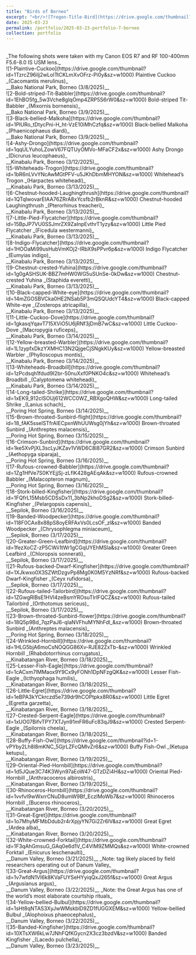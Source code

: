 ```yaml
---
title: "Birds of Borneo"
excerpt: "<br/>![Trogon-Title-Bird](https://drive.google.com/thumbnail?id=1bR6nLVvYNcAwMGtPFV-u5JKhDbmMHYON&sz=w1000)"
date: 2025-03-23
permalink: /portfolio/2025-03-23-portfolio-7-borneo
collection: portfolio
---
```


<br/>
_The following shots were taken with my Canon EOS R7 and RF 100-400mm F5.6-8.0 IS USM lens._

<br/>
![1-Plaintive-Cuckoo](https://drive.google.com/thumbnail?id=1TzrcZ96ilj2wLolTtCKLmXvOFrz-Pi0y&sz=w1000)
Plaintive Cuckoo _(Cacomantis merulinus)_ <br/> __Bako National Park, Borneo (3/8/2025)__

<br/>
![2-Bold-striped-Tit-Babbler](https://drive.google.com/thumbnail?id=1EhBO5fg_5w3Vche8glqOmp4ZRP5S6rW0&sz=w1000)
Bold-striped Tit-Babbler _(Mixornis bornensis)_ <br/> __Bako National Park, Borneo (3/9/2025)__

<br/>
![3-Black-bellied-Malkoha](https://drive.google.com/thumbnail?id=1PlURo_tDtycPni-H_ht-VzE10iMhCzfq&sz=w1000)
Black-bellied Malkoha _(Phaenicophaeus diardi)_ <br/> __Bako National Park, Borneo (3/9/2025)__

<br/>
![4-Ashy-Drongo](https://drive.google.com/thumbnail?id=1qqULYuhoLZowV67FQTUyOMVo-MFaCF2x&sz=w1000)
Ashy Drongo _(Dicrurus leucophaeus)_ <br/> __Kinabalu Park, Borneo (3/12/2025)__

<br/>
![5-Whiteheads-Trogon](https://drive.google.com/thumbnail?id=1bR6nLVvYNcAwMGtPFV-u5JKhDbmMHYON&sz=w1000)
Whitehead’s Trogon _(Harpactes whiteheadi)_ <br/> __Kinabalu Park, Borneo (3/13/2025)__

<br/>
![6-Chestnut-hooded-Laughingthrush](https://drive.google.com/thumbnail?id=1QTqlwovarEIAA76ZRrA8xYcsfb2rBknR&sz=w1000)
Chestnut-hooded Laughingthrush _(Pterorhinus treacheri)_ <br/> __Kinabalu Park, Borneo (3/13/2025)__

<br/>
![7-Little-Pied-Flycatcher](https://drive.google.com/thumbnail?id=15BpJP7VU0SSJmrZX9ZaInpEvthrT1yzy&sz=w1000)
Little Pied Flycatcher _(Ficedula westermanni)_ <br/> __Kinabalu Park, Borneo (3/13/2025)__

<br/>
![8-Indigo-Flycatcher](https://drive.google.com/thumbnail?id=1HOOaMi99usHubVmKOj2-IRbX9sPPvr6p&sz=w1000)
Indigo Flycatcher _(Eumyias indigo)_ <br/> __Kinabalu Park, Borneo (3/13/2025)__

<br/>
![9-Chestnut-crested-Yuhina](https://drive.google.com/thumbnail?id=1g0gASHSUK-BBZ7mHW0WG5uSUnSe-0kDw&sz=w1000)
Chestnut-crested Yuhina _(Staphida everetti)_ <br/> __Kinabalu Park, Borneo (3/13/2025)__

<br/>
![10-Black-capped-White-eye](https://drive.google.com/thumbnail?id=14mZGOSBVCka0HE2NSab5P3mQSQUdcYT4&sz=w1000)
Black-capped White-eye _(Zosterops atricapilla)_ <br/> __Kinabalu Park, Borneo (3/13/2025)__

<br/>
![11-Little-Cuckoo-Dove](https://drive.google.com/thumbnail?id=1gkasqYqavT715XViO5U6jRNf3jDmB7wC&sz=w1000)
Little Cuckoo-Dove _(Macropygia ruficeps)_ <br/> __Kinabalu Park, Borneo (3/14/2025)__

<br/>
![12-Yellow-breasted-Warbler](https://drive.google.com/thumbnail?id=1L1zypfxDkzYXMHC13N2QjgeCjSNgkKUy&sz=w1000)
Yellow-breasted Warbler _(Phylloscopus montis)_ <br/> __Kinabalu Park, Borneo (3/14/2025)__

<br/>
![13-Whiteheads-Broadbill](https://drive.google.com/thumbnail?id=1zPcdsqh1fdud9I2br-50nuXxf0PNKO4c&sz=w1000)
Whitehead’s Broadbill _(Calyptomena whiteheadi)_ <br/> __Kinabalu Park, Borneo (3/14/2025)__

<br/>
![14-Long-tailed-Shrike](https://drive.google.com/thumbnail?id=1xEK9_912clSOUj612WCC0WZ_RBXgoQHW&sz=w1000)
Long-tailed Shrike _(Lanius schach)_ <br/> __Poring Hot Spring, Borneo (3/14/2025)__

<br/>
![15-Brown-throated-Sunbird-flight](https://drive.google.com/thumbnail?id=18_fAK5sselSTfrAIECpxnWhUUWsg0jYh&sz=w1000)
Brown-throated Sunbird _(Anthreptes malacensis)_ <br/> __Poring Hot Spring, Borneo (3/15/2025)__

<br/>
![16-Crimson-Sunbird](https://drive.google.com/thumbnail?id=1ke5XvPjXL3scLyJKZav1VWD6C8l87GR2&sz=w1000)
Crimson Sunbird _(Aethopyga siparaja)_ <br/> __Poring Hot Spring, Borneo (3/16/2025)__

<br/>
![17-Rufous-crowned-Babbler](https://drive.google.com/thumbnail?id=1Zg1HfVe7S0KYEjjSj-zLflK428gAEqAk&sz=w1000)
Rufous-crowned Babbler _(Malacopteron magnum)_ <br/> __Poring Hot Spring, Borneo (3/16/2025)__

<br/>
![18-Stork-billed-Kingfisher](https://drive.google.com/thumbnail?id=1FQfrL15Msb5CDSsDx11_3bNp2khoDSg2&sz=w1000)
Stork-billed-Kingfisher _(Pelargopsis capensis)_ <br/> __Sepilok, Borneo (3/16/2025)__

<br/>
![19-Banded-Woodpecker](https://drive.google.com/thumbnail?id=118F0CAx8x88pS8oyERFAxVs0LcsOF_zl&sz=w1000)
Banded Woodpecker _(Chrysophlegma miniaceum)_ <br/> __Sepilok, Borneo (3/17/2025)__

<br/>
![20-Greater-Green-Leafbird](https://drive.google.com/thumbnail?id=1fezXoCZ-zP5CWii1tWr1gCGqUYEhMSla&sz=w1000)
Greater Green Leafbird _(Chloropsis sonnerati)_ <br/> __Sepilok, Borneo (3/17/2025)__

<br/>
![21-Rufous-backed-Dwarf-Kingfisher](https://drive.google.com/thumbnail?id=1XJkwxo0X3SZWtDzgvPp8Mg0K0M5YzNRf&sz=w1000)
Rufous-backed Dwarf-Kingfisher _(Ceyx rufidorsa)_ <br/> __Sepilok, Borneo (3/17/2025)__

<br/>
![22-Rufous-tailed-Tailorbird](https://drive.google.com/thumbnail?id=1ZGwgRlBsE1HVl4zeBsmYROsuTIrlFQCZ&sz=w1000)
Rufous-tailed Tailorbird _(Orthotomus sericeus)_ <br/> __Sepilok, Borneo (3/17/2025)__

<br/>
![23-Brown-throated-Sunbird-flower](https://drive.google.com/thumbnail?id=18Q5p9Bd_7qzPaJ6-qIaNVFhuMYNhFdl_&sz=w1000)
Brown-throated Sunbird _(Anthreptes malacensis)_ <br/> __Poring Hot Spring, Borneo (3/18/2025)__

<br/>
![24-Wrinkled-Hornbill](https://drive.google.com/thumbnail?id=1HLG5bjA6moCsNOQGG86Xv-RJE82ZxTb-&sz=w1000)
Wrinkled Hornbill _(Rhabdotorrhinus corrugatus)_ <br/> __Kinabatangan River, Borneo (3/18/2025)__

<br/>
![25-Lesser-Fish-Eagle](https://drive.google.com/thumbnail?id=1cACxm7lMMaox9Y9Cx9yFONh1DpNFzgQK&sz=w1000)
Lesser Fish-Eagle _(Icthyophaga humilis)_ <br/> __Kinabatangan River, Borneo (3/18/2025)__

<br/>
![26-Little-Egret](https://drive.google.com/thumbnail?id=1eBPA3kYCkrczd5e739dr9hCOPtpkx8R0&sz=w1000)
Little Egret _(Egretta garzetta)_ <br/> __Kinabatangan River, Borneo (3/18/2025)__

<br/>
![27-Crested-Serpent-Eagle](https://drive.google.com/thumbnail?id=1xUO07BifvTPY7XTJyn91mFR6uFc83qJ9&sz=w1000)
Crested Serpent-Eagle _(Spilornis cheela)_ <br/> __Kinabatangan River, Borneo (3/18/2025)__

<br/>
![28-Buffy-Fish-Owl](https://drive.google.com/thumbnail?id=1-vPYby2Lh8l8mKNC_5GjrLZFcQMlvZr6&sz=w1000)
Buffy Fish-Owl _(Ketupa ketupu)_ <br/> __Kinabatangan River, Borneo (3/19/2025)__

<br/>
![29-Oriental-Pied-Hornbill](https://drive.google.com/thumbnail?id=1d5JQue3C74K3Wyn97aEoW47-GTzDZi4H&sz=w1000)
Oriental Pied-Hornbill _(Anthracoceros albirostris)_ <br/> __Kinabatangan River, Borneo (3/19/2025)__

<br/>
![30-Rhinoceros-Hornbill](https://drive.google.com/thumbnail?id=1vvfvI9wWxrrCNuD8umW9Bf_EczIMoWb7&sz=w1000)
Rhinoceros Hornbill _(Buceros rhinoceros)_ <br/> __Kinabatangan River, Borneo (3/20/2025)__

<br/>
![31-Great-Egret](https://drive.google.com/thumbnail?id=1o7MhyMFMbDdub2r4rXpjyYN7Gi2Zr6lV&sz=w1000)
Great Egret _(Ardea alba)_ <br/> __Kinabatangan River, Borneo (3/20/2025)__

<br/>
![32-White-crowned-Forktail](https://drive.google.com/thumbnail?id=1F3qAhGmsuG_GAq0e6d1V_C4VlM9ZMMQs&sz=w1000)
White-crowned Forktail _(Enicurus leschenaulti)_ <br/> __Danum Valley, Borneo (3/21/2025)__
_Note: tag likely placed by field researchers operating out of Danum Valley_

<br/>
![33-Great-Argus](https://drive.google.com/thumbnail?id=1v7wfdN1VI6k8KVaFUYSeHYyiqQxJ265f&sz=w1000)
Great Argus _(Argusianus argus)_ <br/> __Danum Valley, Borneo (3/22/2025)__
_Note: the Great Argus has one of the world’s most elaborate courtship rituals_

<br/>
![34-Yellow-bellied-Bulbul](https://drive.google.com/thumbnail?id=1sHt8qNTAS3XyJwWMskblD9ZD1fUGGXEM&sz=w1000)
Yellow-bellied Bulbul _(Alophoixus phaeocephalus)_ <br/> __Danum Valley, Borneo (3/22/2025)__

<br/>
![35-Banded-Kingfisher](https://drive.google.com/thumbnail?id=10XTsXW6kLw7JNhFQfKGycn2X3cz3bzdV&sz=w1000)
Banded Kingfisher _(Lacedo pulchella)_ <br/> __Danum Valley, Borneo (3/23/2025)__

